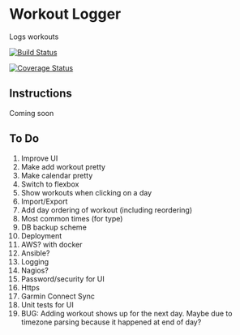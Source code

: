 # Workout Logger
Logs workouts

[![Build Status](https://travis-ci.org/Weizilla/workout-logger.svg?branch=master)](https://travis-ci.org/Weizilla/workout-logger)

[![Coverage Status](https://coveralls.io/repos/Weizilla/workout-logger/badge.svg?branch=master&service=github)](https://coveralls.io/github/Weizilla/workout-logger?branch=master)

## Instructions
Coming soon

## To Do
1. Improve UI 
 1. Make add workout pretty
 2. Make calendar pretty
 3. Switch to flexbox 
 4. Show workouts when clicking on a day
2. Import/Export
3. Add day ordering of workout (including reordering)
4. Most common times (for type)
5. DB backup scheme
6. Deployment
 1. AWS? with docker
 2. Ansible?
7. Logging
8. Nagios?
9. Password/security for UI
10. Https
11. Garmin Connect Sync
12. Unit tests for UI
13. BUG: Adding workout shows up for the next day. Maybe due to timezone parsing because it happened at end of day?